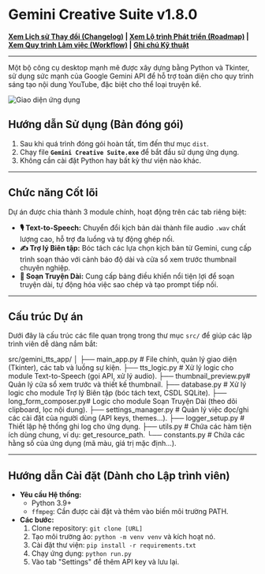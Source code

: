 # Gemini Creative Suite v1.8.0

**[Xem Lịch sử Thay đổi (Changelog)](CHANGELOG.md) | [Xem Lộ trình Phát triển (Roadmap)](ROADMAP.md) | [Xem Quy trình Làm việc (Workflow)](WORKFLOW.md) | [Ghi chú Kỹ thuật](TECHNICAL_NOTES.md)**

---

Một bộ công cụ desktop mạnh mẽ được xây dựng bằng Python và Tkinter, sử dụng sức mạnh của Google Gemini API để hỗ trợ toàn diện cho quy trình sáng tạo nội dung YouTube, đặc biệt cho thể loại truyện kể.

![Giao diện ứng dụng](https://i.imgur.com/image_5edff8.png)

## Hướng dẫn Sử dụng (Bản đóng gói)

1.  Sau khi quá trình đóng gói hoàn tất, tìm đến thư mục `dist`.
2.  Chạy file **`Gemini Creative Suite.exe`** để bắt đầu sử dụng ứng dụng.
3.  Không cần cài đặt Python hay bất kỳ thư viện nào khác.

---

## Chức năng Cốt lõi

Dự án được chia thành 3 module chính, hoạt động trên các tab riêng biệt:

* **🎙️ Text-to-Speech:** Chuyển đổi kịch bản dài thành file audio `.wav` chất lượng cao, hỗ trợ đa luồng và tự động ghép nối.
* **✍️ Trợ lý Biên tập:** Bóc tách các lựa chọn kịch bản từ Gemini, cung cấp trình soạn thảo với cảnh báo độ dài và cửa sổ xem trước thumbnail chuyên nghiệp.
* **📖 Soạn Truyện Dài:** Cung cấp bảng điều khiển nổi tiện lợi để soạn truyện dài, tự động hóa việc sao chép và tạo prompt tiếp nối.

---

## Cấu trúc Dự án

Dưới đây là cấu trúc các file quan trọng trong thư mục `src/` để giúp các lập trình viên dễ dàng nắm bắt:

src/gemini_tts_app/
│
├── main_app.py         # File chính, quản lý giao diện (Tkinter), các tab và luồng sự kiện.
├── tts_logic.py        # Xử lý logic cho module Text-to-Speech (gọi API, xử lý audio).
├── thumbnail_preview.py# Quản lý cửa sổ xem trước và thiết kế thumbnail.
├── database.py         # Xử lý logic cho module Trợ lý Biên tập (bóc tách text, CSDL SQLite).
├── long_form_composer.py# Logic cho module Soạn Truyện Dài (theo dõi clipboard, lọc nội dung).
├── settings_manager.py # Quản lý việc đọc/ghi các cài đặt của người dùng (API keys, themes...).
├── logger_setup.py     # Thiết lập hệ thống ghi log cho ứng dụng.
├── utils.py            # Chứa các hàm tiện ích dùng chung, ví dụ: get_resource_path.
└── constants.py        # Chứa các hằng số của ứng dụng (mã màu, giá trị mặc định...).

---

## Hướng dẫn Cài đặt (Dành cho Lập trình viên)

* **Yêu cầu Hệ thống:**
    * Python 3.9+
    * `ffmpeg`: Cần được cài đặt và thêm vào biến môi trường PATH.
* **Các bước:**
    1.  Clone repository: `git clone [URL]`
    2.  Tạo môi trường ảo: `python -m venv venv` và kích hoạt nó.
    3.  Cài đặt thư viện: `pip install -r requirements.txt`
    4.  Chạy ứng dụng: `python run.py`
    5.  Vào tab "Settings" để thêm API key và lưu lại.



